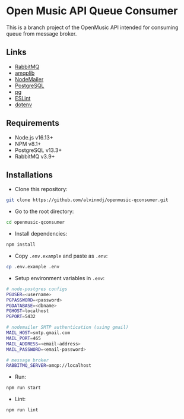 # Open Music API Queue Consumer

This is a branch project of the OpenMusic API intended for consuming queue from message broker.

## Links

- [RabbitMQ](https://www.rabbitmq.com/)
- [amqplib](https://www.npmjs.com/package/amqplib)
- [NodeMailer](https://nodemailer.com/)
- [PostgreSQL](https://www.postgresql.org/)
- [pg](https://www.npmjs.com/package/pg)
- [ESLint](https://eslint.org/)
- [dotenv](https://www.npmjs.com/package/dotenv)

## Requirements

- Node.js v16.13+
- NPM v8.1+
- PostgreSQL v13.3+
- RabbitMQ v3.9+

## Installations

- Clone this repository:

```sh
git clone https://github.com/alvinmdj/openmusic-qconsumer.git
```

- Go to the root directory:

```sh
cd openmusic-qconsumer
```

- Install dependencies:

```sh
npm install
```

- Copy ```.env.example``` and paste as ```.env```:

```sh
cp .env.example .env
```

- Setup environment variables in ```.env```:

```sh
# node-postgres configs
PGUSER=<username>
PGPASSWORD=<password>
PGDATABASE=<dbname>
PGHOST=localhost
PGPORT=5432

# nodemailer SMTP authentication (using gmail)
MAIL_HOST=smtp.gmail.com
MAIL_PORT=465
MAIL_ADDRESS=<email-address>
MAIL_PASSWORD=<email-password>

# message broker
RABBITMQ_SERVER=amqp://localhost
```

- Run:

```sh
npm run start
```

- Lint:

```sh
npm run lint
```

